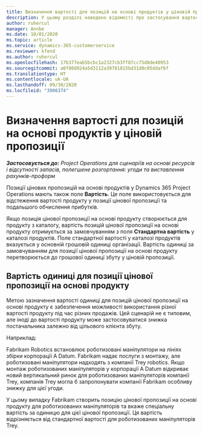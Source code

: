 ```yaml
---
title: Визначення вартості для позицій на основі продуктів у ціновій пропозиції
description: У цьому розділі наведено відомості про застосування вартості до позицій цінових пропозицій на основі продуктів.
author: ruhercul
manager: Annbe
ms.date: 10/01/2020
ms.topic: article
ms.service: dynamics-365-customerservice
ms.reviewer: kfend
ms.author: ruhercul
ms.openlocfilehash: 17b377eab5bcbc1a2327cb3ff87cc75d8de40953
ms.sourcegitcommit: a0f80d024a5d3112a39781815bd31d0c05ddaf6f
ms.translationtype: HT
ms.contentlocale: uk-UA
ms.lasthandoff: 09/30/2020
ms.locfileid: "3906374"
---
```

# <a name="costing-product-based-quote-lines"></a>Визначення вартості для позицій на основі продуктів у ціновій пропозиції

_**Застосовується до:** Project Operations для сценаріїв на основі ресурсів і відсутності запасів, полегшене розгортання: угоди та виставлення рахунків-проформ_


Позиції цінових пропозицій на основі продуктів у Dynamics 365 Project Operations мають також поле **Вартість**. Це поле використовується для відстеження вартості продукту у позиції цінової пропозиції та подальшого обчислення прибутків.

Якщо позиція цінової пропозиції на основі продукту створюється для продукту з каталогу, вартість позицій цінової пропозиції на основі продукту отримується за замовчуванням з поля **Стандартна вартість** у каталозі продуктів. Поле стандартної вартості у каталозі продуктів вказується у основній грошовій одиниці організації. Вартість одиниці за замовчуванням для позиції цінової пропозиції на основі продукту перетворюється до грошової одиниці збуту у ціновій пропозиції.

## <a name="unit-cost-on-a-product-based-quote-line"></a>Вартість одиниці для позиції цінової пропозиції на основі продукту

Метою зазначення вартості одиниці для позицій цінової пропозиції на основі продукту є забезпечення можливості використання різної вартості продукту під час різних продажів. Цей сценарій не є типовим, але іноді до вартості продукту може застосовуватися знижка постачальника залежно від цільового клієнта збуту.

Наприклад:

Fabrikam Robotics встановлює роботизовані маніпулятори на лініях збірки корпорації A Datum. Fabrikam надає послуги з монтажу, але роботизовані маніпулятори надходять з компанії Trey robotics. Якщо монтаж роботизованих маніпуляторів у корпорації A Datum відкриває новий вертикальний ринок для роботизованих маніпуляторів компанії Trey, компанія Trey могла б запропонувати компанії Fabrikam особливу знижку для цієї угоди.

У цьому випадку Fabrikam створить позицію цінової пропозиції на основі продукту для роботизованих маніпуляторів та вкаже спеціальну вартість за одиницю для цієї цінової пропозиції. Ця вартість відрізняється від стандартної вартості для роботизованих маніпуляторів Trey.

